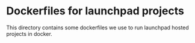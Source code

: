 # Dockerfiles for launchpad projects

This directory contains some dockerfiles we use to run launchpad hosted projects in docker.
